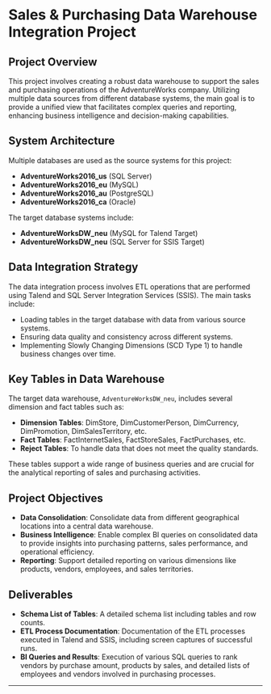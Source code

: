 # Sales & Purchasing Data Warehouse Integration Project

## Project Overview
This project involves creating a robust data warehouse to support the sales and purchasing operations of the AdventureWorks company. Utilizing multiple data sources from different database systems, the main goal is to provide a unified view that facilitates complex queries and reporting, enhancing business intelligence and decision-making capabilities.

## System Architecture
Multiple databases are used as the source systems for this project:
- **AdventureWorks2016_us** (SQL Server)
- **AdventureWorks2016_eu** (MySQL)
- **AdventureWorks2016_au** (PostgreSQL)
- **AdventureWorks2016_ca** (Oracle)

The target database systems include:
- **AdventureWorksDW_neu** (MySQL for Talend Target)
- **AdventureWorksDW_neu** (SQL Server for SSIS Target)

## Data Integration Strategy
The data integration process involves ETL operations that are performed using Talend and SQL Server Integration Services (SSIS). The main tasks include:
- Loading tables in the target database with data from various source systems.
- Ensuring data quality and consistency across different systems.
- Implementing Slowly Changing Dimensions (SCD Type 1) to handle business changes over time.

## Key Tables in Data Warehouse
The target data warehouse, `AdventureWorksDW_neu`, includes several dimension and fact tables such as:
- **Dimension Tables**: DimStore, DimCustomerPerson, DimCurrency, DimPromotion, DimSalesTerritory, etc.
- **Fact Tables**: FactInternetSales, FactStoreSales, FactPurchases, etc.
- **Reject Tables**: To handle data that does not meet the quality standards.

These tables support a wide range of business queries and are crucial for the analytical reporting of sales and purchasing activities.

## Project Objectives
- **Data Consolidation**: Consolidate data from different geographical locations into a central data warehouse.
- **Business Intelligence**: Enable complex BI queries on consolidated data to provide insights into purchasing patterns, sales performance, and operational efficiency.
- **Reporting**: Support detailed reporting on various dimensions like products, vendors, employees, and sales territories.

## Deliverables
- **Schema List of Tables**: A detailed schema list including tables and row counts.
- **ETL Process Documentation**: Documentation of the ETL processes executed in Talend and SSIS, including screen captures of successful runs.
- **BI Queries and Results**: Execution of various SQL queries to rank vendors by purchase amount, products by sales, and detailed lists of employees and vendors involved in purchasing processes.

---
